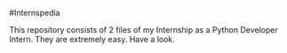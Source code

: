 #Internspedia

This repository consists of 2 files of my Internship as a Python Developer Intern. They are extremely easy. Have a look.
